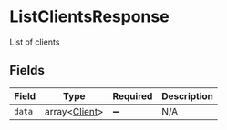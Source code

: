 # ListClientsResponse

List of clients


## Fields

| Field                                          | Type                                           | Required                                       | Description                                    |
| ---------------------------------------------- | ---------------------------------------------- | ---------------------------------------------- | ---------------------------------------------- |
| `data`                                         | array<[Client](../../models/shared/Client.md)> | :heavy_minus_sign:                             | N/A                                            |
